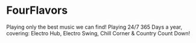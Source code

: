 # FourFlavors
Playing only the best music we can find!
Playing 24/7 365 Days a year, covering:
Electro Hub, Electro Swing, Chill Corner & Country Count Down!